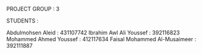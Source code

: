 PROJECT GROUP : 3

STUDENTS :

Abdulmohsen Aleid : 431107742
Ibrahim Awl Ali Youssef : 392116823
Mohammed Ahmed Youssef : 412117634
Faisal Mohammed Al-Musaimeer : 392111887
